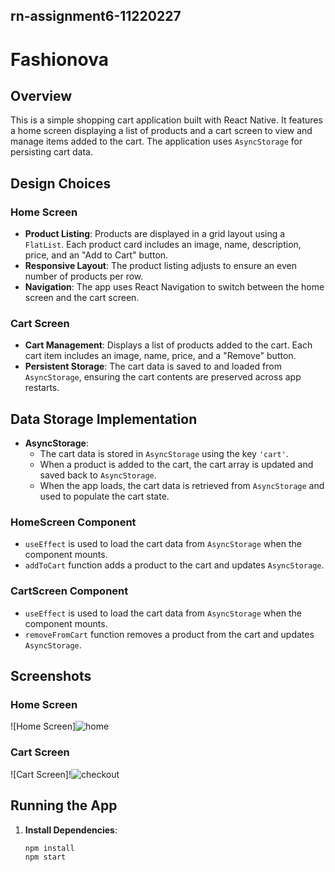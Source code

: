 ## rn-assignment6-11220227
# Fashionova

## Overview

This is a simple shopping cart application built with React Native. It features a home screen displaying a list of products and a cart screen to view and manage items added to the cart. The application uses `AsyncStorage` for persisting cart data.

## Design Choices

### Home Screen

- **Product Listing**: Products are displayed in a grid layout using a `FlatList`. Each product card includes an image, name, description, price, and an "Add to Cart" button.
- **Responsive Layout**: The product listing adjusts to ensure an even number of products per row.
- **Navigation**: The app uses React Navigation to switch between the home screen and the cart screen.

### Cart Screen

- **Cart Management**: Displays a list of products added to the cart. Each cart item includes an image, name, price, and a "Remove" button.
- **Persistent Storage**: The cart data is saved to and loaded from `AsyncStorage`, ensuring the cart contents are preserved across app restarts.

## Data Storage Implementation

- **AsyncStorage**: 
  - The cart data is stored in `AsyncStorage` using the key `'cart'`.
  - When a product is added to the cart, the cart array is updated and saved back to `AsyncStorage`.
  - When the app loads, the cart data is retrieved from `AsyncStorage` and used to populate the cart state.

### HomeScreen Component

- `useEffect` is used to load the cart data from `AsyncStorage` when the component mounts.
- `addToCart` function adds a product to the cart and updates `AsyncStorage`.

### CartScreen Component

- `useEffect` is used to load the cart data from `AsyncStorage` when the component mounts.
- `removeFromCart` function removes a product from the cart and updates `AsyncStorage`.

## Screenshots

### Home Screen
![Home Screen]![home](https://github.com/deAlgorithm/deAlgorithm-rn-assignment6-11220227/assets/131563995/0674ab4b-5c6d-40c7-8771-ec765abec083)


### Cart Screen
![Cart Screen]!![checkout](https://github.com/deAlgorithm/deAlgorithm-rn-assignment6-11220227/assets/131563995/f6885f38-87f3-4e6d-b1ac-cccb8cfb6df0)



## Running the App

1. **Install Dependencies**:
   ```sh
   npm install
   npm start
```
